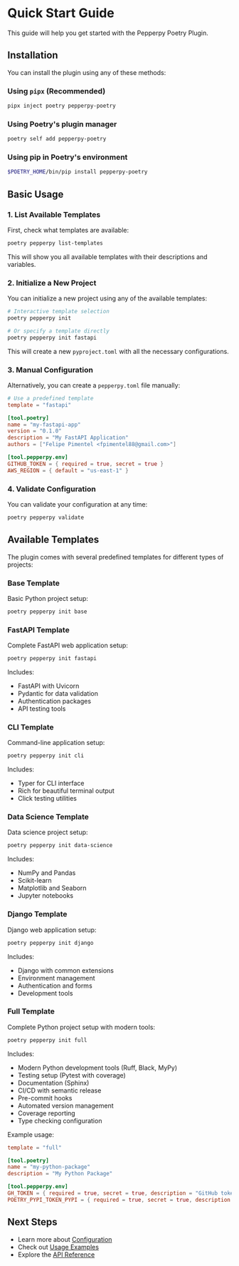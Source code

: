 # Quick Start Guide

This guide will help you get started with the Pepperpy Poetry Plugin.

## Installation

You can install the plugin using any of these methods:

### Using `pipx` (Recommended)

```bash
pipx inject poetry pepperpy-poetry
```

### Using Poetry's plugin manager

```bash
poetry self add pepperpy-poetry
```

### Using pip in Poetry's environment

```bash
$POETRY_HOME/bin/pip install pepperpy-poetry
```

## Basic Usage

### 1. List Available Templates

First, check what templates are available:

```bash
poetry pepperpy list-templates
```

This will show you all available templates with their descriptions and variables.

### 2. Initialize a New Project

You can initialize a new project using any of the available templates:

```bash
# Interactive template selection
poetry pepperpy init

# Or specify a template directly
poetry pepperpy init fastapi
```

This will create a new `pyproject.toml` with all the necessary configurations.

### 3. Manual Configuration

Alternatively, you can create a `pepperpy.toml` file manually:

```toml
# Use a predefined template
template = "fastapi"

[tool.poetry]
name = "my-fastapi-app"
version = "0.1.0"
description = "My FastAPI Application"
authors = ["Felipe Pimentel <fpimentel88@gmail.com>"]

[tool.pepperpy.env]
GITHUB_TOKEN = { required = true, secret = true }
AWS_REGION = { default = "us-east-1" }
```

### 4. Validate Configuration

You can validate your configuration at any time:

```bash
poetry pepperpy validate
```

## Available Templates

The plugin comes with several predefined templates for different types of projects:

### Base Template

Basic Python project setup:
```bash
poetry pepperpy init base
```

### FastAPI Template

Complete FastAPI web application setup:
```bash
poetry pepperpy init fastapi
```

Includes:
- FastAPI with Uvicorn
- Pydantic for data validation
- Authentication packages
- API testing tools

### CLI Template

Command-line application setup:
```bash
poetry pepperpy init cli
```

Includes:
- Typer for CLI interface
- Rich for beautiful terminal output
- Click testing utilities

### Data Science Template

Data science project setup:
```bash
poetry pepperpy init data-science
```

Includes:
- NumPy and Pandas
- Scikit-learn
- Matplotlib and Seaborn
- Jupyter notebooks

### Django Template

Django web application setup:
```bash
poetry pepperpy init django
```

Includes:
- Django with common extensions
- Environment management
- Authentication and forms
- Development tools

### Full Template

Complete Python project setup with modern tools:
```bash
poetry pepperpy init full
```

Includes:
- Modern Python development tools (Ruff, Black, MyPy)
- Testing setup (Pytest with coverage)
- Documentation (Sphinx)
- CI/CD with semantic release
- Pre-commit hooks
- Automated version management
- Coverage reporting
- Type checking configuration

Example usage:
```toml
template = "full"

[tool.poetry]
name = "my-python-package"
description = "My Python Package"

[tool.pepperpy.env]
GH_TOKEN = { required = true, secret = true, description = "GitHub token for releases" }
POETRY_PYPI_TOKEN_PYPI = { required = true, secret = true, description = "PyPI token for publishing" }
```

## Next Steps

- Learn more about [Configuration](../user-guide/configuration.md)
- Check out [Usage Examples](../user-guide/examples.md)
- Explore the [API Reference](../api/index.md)
